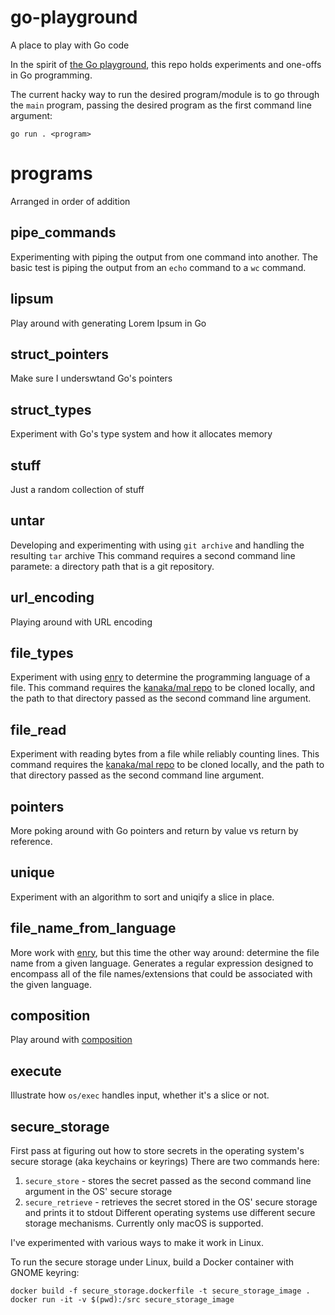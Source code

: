 # go-playground
A place to play with Go code

In the spirit of [the Go playground](https://go.dev/play/), this repo holds experiments and one-offs in Go programming.

The current hacky way to run the desired program/module is to go through the `main` program, passing the desired program as the first command line argument:

```
go run . <program>
```

# programs
Arranged in order of addition

## pipe_commands
Experimenting with piping the output from one command into another.
The basic test is piping the output from an `echo` command to a `wc` command.

## lipsum
Play around with generating Lorem Ipsum in Go

## struct_pointers
Make sure I underswtand Go's pointers

## struct_types
Experiment with Go's type system and how it allocates memory

## stuff
Just a random collection of stuff

## untar
Developing and experimenting with using `git archive` and handling the resulting `tar` archive
This command requires a second command line paramete: a directory path that is a git repository.

## url_encoding
Playing around with URL encoding

## file_types
Experiment with using [enry](https://github.com/go-enry/go-enry) to determine the programming language of a file.
This command requires the [kanaka/mal repo](https://github.com/kanaka/mal) to be cloned locally, and the path to that directory passed as the second command line argument.

## file_read
Experiment with reading bytes from a file while reliably counting lines.
This command requires the [kanaka/mal repo](https://github.com/kanaka/mal) to be cloned locally, and the path to that directory passed as the second command line argument.

## pointers
More poking around with Go pointers and return by value vs return by reference.

## unique
Experiment with an algorithm to sort and uniqify a slice in place.

## file_name_from_language
More work with [enry](https://github.com/go-enry/go-enry), but this time the other way around: determine the file name from a given language. Generates a regular expression designed to encompass all of the file names/extensions that could be associated with the given language.

## composition
Play around with [composition](https://www.codecademy.com/resources/docs/go/composition)

## execute
Illustrate how `os/exec` handles input, whether it's a slice or not.

## secure_storage
First pass at figuring out how to store secrets in the operating system's secure storage (aka keychains or keyrings)
There are two commands here:
1. `secure_store` - stores the secret passed as the second command line argument in the OS' secure storage
2. `secure_retrieve` - retrieves the secret stored in the OS' secure storage and prints it to stdout
Different operating systems use different secure storage mechanisms. Currently only macOS is supported.

I've experimented with various ways to make it work in Linux.

To run the secure storage under Linux, build a Docker container with GNOME keyring:
```
docker build -f secure_storage.dockerfile -t secure_storage_image .
docker run -it -v $(pwd):/src secure_storage_image
```